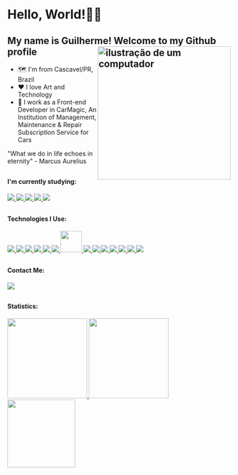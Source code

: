 # Hello, World!👋🏻
## My name is Guilherme! Welcome to my Github profile <img src="https://cdni.iconscout.com/illustration/premium/thumb/laptop-5425029-4558286.png?f=webp" alt="ilustração de um computador" width="300px" align="right">

- 🗺️ I'm from Cascavel/PR, Brazil
- ❤️ I love Art and Technology
- 🏦 I work as a Front-end Developer in CarMagic, An Institution of Management, Maintenance & Repair Subscription Service for Cars

"What we do in life echoes in eternity" - Marcus Aurelius

##

#### I'm currently studying:

<div>
  <a href="https://nextjs.org/docs">
    <img src="https://skillicons.dev/icons?i=nextjs"/>
  </a>
  <a href="https://nuxt.com/docs/getting-started/introduction">
    <img src="https://skillicons.dev/icons?i=nuxt"/>
  </a>
  <a href="https://graphql.org/learn/">
    <img src="https://skillicons.dev/icons?i=graphql"/>
  </a>
  <a href="https://www.gatsbyjs.com/docs/">
    <img src="https://skillicons.dev/icons?i=gatsbyjs"/>
  </a>
  <a href="https://sass-lang.com">
    <img src="https://skillicons.dev/icons?i=sass"/>
  </a>
</div>
  
##

#### Technologies I Use:

<div class="flex justify-between flex-wrap">
  <a href="https://www.typescriptlang.org/pt/">
    <img src="https://skillicons.dev/icons?i=ts"/>
  </a>
  <a href="https://pt-br.react.dev">
    <img src="https://skillicons.dev/icons?i=react"/>
  </a>
  <a href="https://tailwindcss.com/docs/installation">
    <img src="https://skillicons.dev/icons?i=tailwind"/>
  </a>
  <a href="https://developer.mozilla.org/pt-BR/docs/Web/JavaScript">
    <img src="https://skillicons.dev/icons?i=js"/>
  </a>
  <a href="https://developer.mozilla.org/pt-BR/docs/Web/HTML">
    <img src="https://skillicons.dev/icons?i=html"/>
  </a>
  <a href="https://developer.mozilla.org/pt-BR/docs/Web/CSS">
    <img src="https://skillicons.dev/icons?i=css"/>
  </a>
  <a href="https://npmjs.com">
    <img src="https://i.postimg.cc/zBfCqdPJ/npm.png" width="48" height="48"/>
  </a>
  <a href="https://nodejs.org">
    <img src="https://skillicons.dev/icons?i=nodejs"/>
  </a>
  <a href="https://www.python.org">
    <img src="https://skillicons.dev/icons?i=python"/>
  </a>
  <a href="https://flask.palletsprojects.com/en/3.0.x/">
    <img src="https://skillicons.dev/icons?i=flask"/>
  </a>
  <a href="https://github.com/pt" >
    <img src="https://skillicons.dev/icons?i=github"/>
  </a>
  <a href="https://git-scm.com" >
    <img src="https://skillicons.dev/icons?i=git"/>
  </a>
  <a href="https://vercel.com" >
    <img src="https://skillicons.dev/icons?i=vercel"/>
  </a>
  <a href="https://www.figma.com" >
    <img src="https://skillicons.dev/icons?i=figma"/>
  </a>
</div>     

##

#### Contact Me:

<div>
  <a href="https://www.linkedin.com/in/guilemes-freitas/" target="_blank"><img src="https://img.shields.io/badge/-LinkedIn-%230077B5?style=for-the-badge&logo=linkedin&logoColor=white" target="_blank"></a>       
</div>

##

#### Statistics:

<div>
  <a href="https://github.com/guilemes-freitas">
    <img loading="lazy" height="180em" src="https://github-readme-stats.vercel.app/api/top-langs/?username=guilemes-freitas&layout=compact&langs_count=7&theme=radical"/>
    <img loading="lazy" height="180em" src="https://github-readme-stats.vercel.app/api/?username=guilemes-freitas&show_icons=true&include_all_commits=true&theme=radical"/>
    <img loading="lazy" height="153em" src="http://github-readme-streak-stats.herokuapp.com/?user=guilemes-freitas&amp;theme=radical">
  </a>
</div>
          

